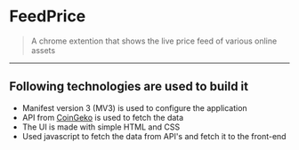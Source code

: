 # FeedPrice

> A chrome extention that shows the live price feed of various online assets

---

## Following technologies are used to build  it

* Manifest version 3 (MV3) is used to configure the application
* API from [CoinGeko](https://www.coingecko.com/)  is used to fetch the data
* The UI is made with simple HTML and CSS
* Used javascript to fetch the data from API's and fetch it to the front-end
